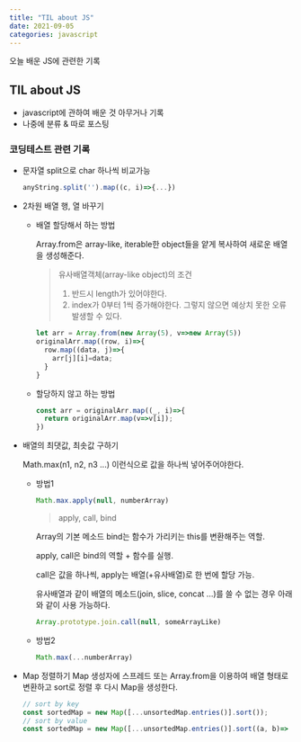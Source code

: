 ```yaml
---
title: "TIL about JS"
date: 2021-09-05
categories: javascript
---
```


오늘 배운 JS에 관련한 기록

## TIL about JS

- javascript에 관하여 배운 것 아무거나 기록
- 나중에 분류 & 따로 포스팅

### 코딩테스트 관련 기록
- 문자열 split으로 char 하나씩 비교가능
  ```javascript
  anyString.split('').map((c, i)=>{...}) 
  ```

- 2차원 배열 행, 열 바꾸기
  - 배열 할당해서 하는 방법
  
    Array.from은 array-like, iterable한 object들을 얕게 복사하여 새로운 배열을 생성해준다.
    > 유사배열객체(array-like object)의 조건
    > 1. 반드시 length가 있어야한다.
    > 2. index가 0부터 1씩 증가해야한다. 그렇지 않으면 예상치 못한 오류 발생할 수 있다.
  
    ```javascript
    let arr = Array.from(new Array(5), v=>new Array(5))
    originalArr.map((row, i)=>{
      row.map((data, j)=>{
        arr[j][i]=data;
      }
    }
    ```
  
  - 할당하지 않고 하는 방법
  
    ```javascript
    const arr = originalArr.map((_, i)=>{
      return originalArr.map(v=>v[i]);
    })
    ```
  
- 배열의 최댓값, 최솟값 구하기
  
  Math.max(n1, n2, n3 ...) 이런식으로 값을 하나씩 넣어주어야한다.
  - 방법1
    ```javascript
    Math.max.apply(null, numberArray)
    ```
    > apply, call, bind
    
    Array의 기본 메소드 bind는 함수가 가리키는 this를 변환해주는 역할.
    
    apply, call은 bind의 역할 + 함수를 실행.
    
    call은 값을 하나씩, apply는 배열(+유사배열)로 한 번에 할당 가능.
    
    유사배열과 같이 배열의 메소드(join, slice, concat ...)를 쓸 수 없는 경우 아래와 같이 사용 가능하다.
    ```javascript
    Array.prototype.join.call(null, someArrayLike)
    ```
    
  - 방법2
    ```javascript
    Math.max(...numberArray)
    ```

- Map 정렬하기
  Map 생성자에 스프레드 또는 Array.from을 이용하여 배열 형태로 변환하고 sort로 정렬 후 다시 Map을 생성한다.
  ```javascript
  // sort by key
  const sortedMap = new Map([...unsortedMap.entries()].sort());
  // sort by value
  const sortedMap = new Map([...unsortedMap.entries()].sort((a, b)=> a[1] - b[1]));
  ```
